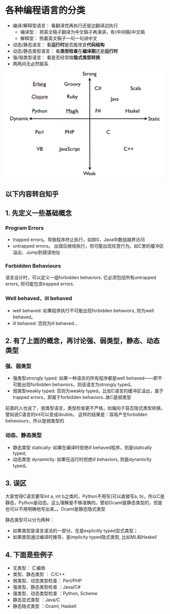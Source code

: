 # 各种编程语言的分类

- 编译/解释型语言： 看翻译完再执行还是边翻译边执行
  - 编译型： 把英文稿子翻译为中文稿子再演讲，有(中间稿)中文稿
  - 解释型： 照着英文稿子一句一句讲中文
- 动态/静态语言： 看**运行时**是否能改变**代码结构**
- 动态/静态类型语言： 看**类型检查**在**编译期**还是**运行时**
- 强/弱类型语言： 看是否经常做**隐式类型转换**
- 两两间无必然联系

![各种语言的类型图](images/language-types.jpg)

## 以下内容转自知乎

## 1. 先定义一些基础概念

### Program Errors

- trapped errors。导致程序终止执行，如除0，Java中数组越界访问
- untrapped errors。 出错后继续执行，但可能出现任意行为。如C里的缓冲区溢出、Jump到错误地址

### Forbidden Behaviours

语言设计时，可以定义一组forbidden behaviors. 它必须包括所有untrapped errors, 但可能包含trapped errors.

### Well behaved、ill behaved

- well behaved: 如果程序执行不可能出现forbidden behaviors, 则为well behaved。
- ill behaved: 否则为ill behaved...

## 2. 有了上面的概念，再讨论强、弱类型，静态、动态类型

### 强、弱类型

- 强类型strongly typed: 如果一种语言的所有程序都是well behaved——即不可能出现forbidden behaviors，则该语言为strongly typed。
- 弱类型weakly typed: 否则为weakly typed。比如C语言的缓冲区溢出，属于trapped errors，即属于forbidden behaviors..故C是弱类型

前面的人也说了，弱类型语言，类型检查更不严格，如偏向于容忍隐式类型转换。譬如说C语言的int可以变成double。 这样的结果是：容易产生forbidden behaviours，所以是弱类型的

### 动态、静态类型

- 静态类型 statically: 如果在编译时拒绝ill behaved程序，则是statically typed;
- 动态类型 dynamiclly: 如果在运行时拒绝ill behaviors, 则是dynamiclly typed。

## 3. 误区

大家觉得C语言要写int a, int b之类的，Python不用写(可以直接写a, b)，所以C是静态，Python是动态。这么理解是不够准确的。譬如Ocaml是静态类型的，但是也可以不用明确地写出来。。Ocaml是静态隐式类型

静态类型可以分为两种：

- 如果类型是语言语法的一部分，在是explicitly typed显式类型；
- 如果类型通过编译时推导，是implicity typed隐式类型, 比如ML和Haskell

## 4. 下面是些例子

- 无类型： 汇编弱
- 类型、静态类型 ： C/C++
- 弱类型、动态类型检查： Perl/PHP
- 强类型、静态类型检查 ：Java/C#
- 强类型、动态类型检查 ：Python, Scheme
- 静态显式类型 ：Java/C
- 静态隐式类型 ：Ocaml, Haskell
